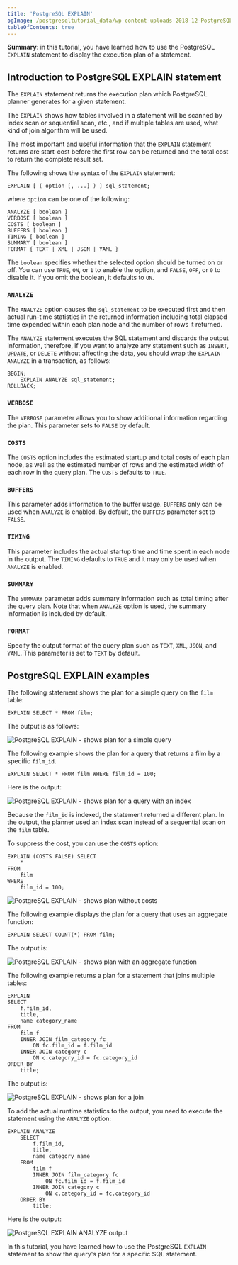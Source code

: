 ```yaml
---
title: 'PostgreSQL EXPLAIN'
ogImage: /postgresqltutorial_data/wp-content-uploads-2018-12-PostgreSQL-EXPLAIN-shows-plan-for-a-simple-query.png
tableOfContents: true
---
```


**Summary**: in this tutorial, you have learned how to use the PostgreSQL `EXPLAIN` statement to display the execution plan of a statement.

## Introduction to PostgreSQL EXPLAIN statement

The `EXPLAIN` statement returns the execution plan which PostgreSQL planner generates for a given statement.

The `EXPLAIN` shows how tables involved in a statement will be scanned by index scan or sequential scan, etc., and if multiple tables are used, what kind of join algorithm will be used.

The most important and useful information that the `EXPLAIN` statement returns are start-cost before the first row can be returned and the total cost to return the complete result set.

The following shows the syntax of the `EXPLAIN` statement:

```
EXPLAIN [ ( option [, ...] ) ] sql_statement;
```

where `option` can be one of the following:

```
ANALYZE [ boolean ]
VERBOSE [ boolean ]
COSTS [ boolean ]
BUFFERS [ boolean ]
TIMING [ boolean ]
SUMMARY [ boolean ]
FORMAT { TEXT | XML | JSON | YAML }
```

The `boolean` specifies whether the selected option should be turned on or off. You can use `TRUE`, `ON`, or `1` to enable the option, and `FALSE`, `OFF`, or `0` to disable it. If you omit the boolean, it defaults to `ON`.

### `ANALYZE`

The `ANALYZE` option causes the `sql_statement` to be executed first and then actual run-time statistics in the returned information including total elapsed time expended within each plan node and the number of rows it returned.

The `ANALYZE` statement executes the SQL statement and discards the output information, therefore, if you want to analyze any statement such as `INSERT`, [`UPDATE`](/docs/postgresql/postgresql-update), or `DELETE` without affecting the data, you should wrap the `EXPLAIN ANALYZE` in a transaction, as follows:

```
BEGIN;
    EXPLAIN ANALYZE sql_statement;
ROLLBACK;
```

### `VERBOSE`

The `VERBOSE` parameter allows you to show additional information regarding the plan. This parameter sets to `FALSE` by default.

### `COSTS`

The `COSTS` option includes the estimated startup and total costs of each plan node, as well as the estimated number of rows and the estimated width of each row in the query plan. The `COSTS` defaults to `TRUE`.

### `BUFFERS`

This parameter adds information to the buffer usage. `BUFFERS` only can be used when `ANALYZE` is enabled. By default, the `BUFFERS` parameter set to `FALSE`.

### `TIMING`

This parameter includes the actual startup time and time spent in each node in the output. The `TIMING` defaults to `TRUE` and it may only be used when `ANALYZE` is enabled.

### `SUMMARY`

The `SUMMARY` parameter adds summary information such as total timing after the query plan. Note that when `ANALYZE` option is used, the summary information is included by default.

### `FORMAT`

Specify the output format of the query plan such as `TEXT`, `XML`, `JSON`, and `YAML`. This parameter is set to `TEXT` by default.

## PostgreSQL EXPLAIN examples

The following statement shows the plan for a simple query on the `film` table:

```
EXPLAIN SELECT * FROM film;
```

The output is as follows:

![PostgreSQL EXPLAIN - shows plan for a simple query](/postgresqltutorial_data/wp-content-uploads-2018-12-PostgreSQL-EXPLAIN-shows-plan-for-a-simple-query.png)

The following example shows the plan for a query that returns a film by a specific `film_id`.

```
EXPLAIN SELECT * FROM film WHERE film_id = 100;
```

Here is the output:

![PostgreSQL EXPLAIN - shows plan for a query with an index](/postgresqltutorial_data/wp-content-uploads-2018-12-PostgreSQL-EXPLAIN-shows-plan-for-a-query-with-an-index.png)

Because the `film_id` is indexed, the statement returned a different plan. In the output, the planner used an index scan instead of a sequential scan on the `film` table.

To suppress the cost, you can use the `COSTS` option:

```
EXPLAIN (COSTS FALSE) SELECT
    *
FROM
    film
WHERE
    film_id = 100;
```

![PostgreSQL EXPLAIN - shows plan without costs](/postgresqltutorial_data/wp-content-uploads-2018-12-PostgreSQL-EXPLAIN-shows-plan-without-costs.png)

The following example displays the plan for a query that uses an aggregate function:

```
EXPLAIN SELECT COUNT(*) FROM film;
```

The output is:

![PostgreSQL EXPLAIN - shows plan with an aggregate function](/postgresqltutorial_data/wp-content-uploads-2018-12-PostgreSQL-EXPLAIN-shows-plan-with-an-aggregate-function.png)

The following example returns a plan for a statement that joins multiple tables:

```
EXPLAIN
SELECT
    f.film_id,
    title,
    name category_name
FROM
    film f
    INNER JOIN film_category fc
        ON fc.film_id = f.film_id
    INNER JOIN category c
        ON c.category_id = fc.category_id
ORDER BY
    title;
```

The output is:

![PostgreSQL EXPLAIN - shows plan for a join](/postgresqltutorial_data/wp-content-uploads-2018-12-PostgreSQL-EXPLAIN-shows-plan-for-a-join.png)

To add the actual runtime statistics to the output, you need to execute the statement using the `ANALYZE` option:

```
EXPLAIN ANALYZE
    SELECT
        f.film_id,
        title,
        name category_name
    FROM
        film f
        INNER JOIN film_category fc
            ON fc.film_id = f.film_id
        INNER JOIN category c
            ON c.category_id = fc.category_id
    ORDER BY
        title;
```

Here is the output:

![PostgreSQL EXPLAIN ANALYZE output](/postgresqltutorial_data/wp-content-uploads-2018-12-PostgreSQL-EXPLAIN-ANALYZE-output.png)

In this tutorial, you have learned how to use the PostgreSQL `EXPLAIN` statement to show the query's plan for a specific SQL statement.
